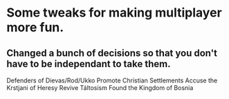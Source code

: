 # Some tweaks for making multiplayer more fun.

## Changed a bunch of decisions so that you don't have to be independant to take them.
Defenders of Dievas/Rod/Ukko
Promote Christian Settlements
Accuse the Krstjani of Heresy
Revive Táltosism
Found the Kingdom of Bosnia
